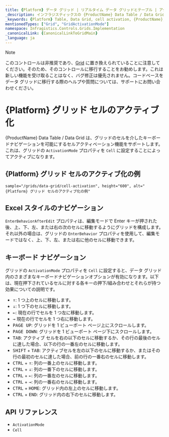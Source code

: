```yaml
---
title: {Platform} データ グリッド | リアルタイム データ グリッドとテーブル | アクティブ化 | インフラジスティックス
_description: インフラジスティックスの {ProductName} Data Table / Data Grid を使用して、グリッドのセルを介したキーボードナビゲーションを可能にするセルのアクティブ化機能をサポートします。{ProductName} テーブル チュートリアルを是非お試しください!
_keywords: {Platform} Table, Data Grid, cell activation, {ProductName}, Infragistics, {Platform} テーブル, データ グリッド, セルのアクティブ化, インフラジスティックス
mentionedTypes: ["Grid", "GridActivationMode"]
namespace: Infragistics.Controls.Grids.Implementation
_canonicalLink: {CanonicalLinkToGridMain}
_language: ja
---
```


<!-- Blazor, WebComponents -->

> [!Note]
このコントロールは非推奨であり、[Grid](../data-grid.md) に置き換えられていることに注意してください。そのため、そのコントロールに移行することをお勧めします。これは新しい機能を受け取ることはなく、バグ修正は優先されません。コードベースをデータ グリッドに移行する際のヘルプや質問については、サポートにお問い合わせください。

<!-- end: Blazor, WebComponents -->

# {Platform} グリッド セルのアクティブ化

{ProductName} Data Table / Data Grid は、グリッドのセルを介したキーボードナビゲーションを可能にするセルアクティベーション機能をサポートします。これは、グリッドの `ActivationMode` プロパティを `Cell` に設定することによってアクティブになります。

## {Platform} グリッド セルのアクティブ化の例


`sample="/grids/data-grid/cell-activation", height="600", alt="{Platform} グリッド セルのアクティブ化の例"`



<div class="divider--half"></div>

## Excel スタイルのナビゲーション

`EnterBehaviorAfterEdit` プロパティは、編集モードで Enter キーが押された後、上、下、左、または右の次のセルに移動するようにグリッドを構成します。それ以外の場合は、グリッドの `EnterBehavior` プロパティを使用して、編集モードではなく、上、下、左、または右に他のセルに移動できます。

## キーボード ナビゲーション

グリッドの `ActivationMode` プロパティを `Cell` に設定すると、データ グリッド内のさまざまなキーボードナビゲーションオプションが有効になります。以下は、現在押下されているセルに対する各キーの押下/組み合わせとそれらが持つ効果についての説明です。

- <kbd>↑</kbd>: 1 つ上のセルに移動します。
- <kbd>↓</kbd>: 1 つ下のセルに移動します。
- <kbd>←</kbd>: 現在の行でセルを 1 つ左に移動します。
- <kbd>→</kbd> 現在の行でセルを 1 つ右に移動します。
- <kbd>PAGE UP</kbd>: グリッドを 1 ビューポート ページ上にスクロールします。
- <kbd>PAGE DOWN</kbd>: グリッドを 1 ビューポート ページ下にスクロールします。
- <kbd>TAB</kbd>: アクティブ セルを右の以下のセルに移動するか、その行の最後のセルに達した場合、以下の行の一番左のセルに移動します。
- <kbd>SHIFT</kbd> + <kbd>TAB</kbd>: アクティブセルを左の以下のセルに移動するか、またはその行の最初のセルに達した場合、前の行の一番右のセルに移動します。
- <kbd>CTRL</kbd> + <kbd>↑</kbd>: 列の一番上のセルに移動します。
- <kbd>CTRL</kbd> + <kbd>↓</kbd>: 列の一番下のセルに移動します。
- <kbd>CTRL</kbd> + <kbd>←</kbd>: 列の一番左のセルに移動します。
- <kbd>CTRL</kbd> + <kbd>→</kbd>: 列の一番右のセルに移動します。
- <kbd>CTRL</kbd> + <kbd>HOME</kbd>: グリッド内の左上のセルに移動します。
- <kbd>CTRL</kbd> + <kbd>END</kbd>: グリッド内の右下のセルに移動します。

## API リファレンス

 - `ActivationMode`
 - `Cell`